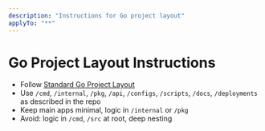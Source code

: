 ```yaml
---
description: "Instructions for Go project layout"
applyTo: "**"
---
```

# Go Project Layout Instructions

- Follow [Standard Go Project Layout](https://github.com/golang-standards/project-layout)
- Use `/cmd`, `/internal`, `/pkg`, `/api`, `/configs`, `/scripts`, `/docs`, `/deployments` as described in the repo
- Keep main apps minimal, logic in `/internal` or `/pkg`
- Avoid: logic in `/cmd`, `/src` at root, deep nesting
